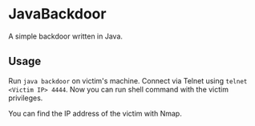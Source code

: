 # JavaBackdoor
A simple backdoor written in Java.

## Usage
Run `java backdoor` on victim's machine. Connect via Telnet using `telnet <Victim IP> 4444`. Now you can run shell command with the victim privileges. 

You can find the IP address of the victim with Nmap.
